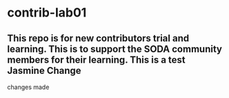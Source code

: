 # contrib-lab01
This repo is for new contributors trial and learning. This is to support the SODA community members for their learning.
This is a test Jasmine
Change
------------------------------------------
changes made